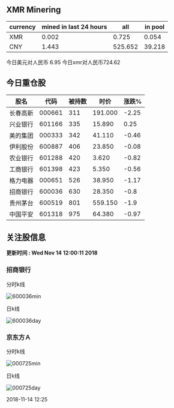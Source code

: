 ## XMR Minering

|currency|mined in last 24 hours|all|in pool|
|---|---|---|---|
|XMR|0.002|0.725|0.054|
|CNY|1.443|525.652|39.218|

今日美元对人民币 6.95	今日xmr对人民币724.62


## 今日重仓股 

|股名|代码|被持数|时价|涨跌%|
|---|---|---|---|---|
|长春高新|000661|311|191.000|-2.25|
|兴业银行|601166|335|15.890|0.25|
|美的集团|000333|342|41.110|-0.46|
|伊利股份|600887|406|23.850|-0.08|
|农业银行|601288|420|3.620|-0.82|
|工商银行|601398|423|5.350|-0.56|
|格力电器|000651|526|38.950|-1.17|
|招商银行|600036|630|28.350|-0.8|
|贵州茅台|600519|801|559.150|-1.9|
|中国平安|601318|975|64.380|-0.97|

## 关注股信息
**更新时间 : Wed Nov 14 12:00:11 2018**
### 招商银行 
分时k线

![600036min](http://image.sinajs.cn/newchart/min/n/sh600036.gif)

日k线

![600036day](http://image.sinajs.cn/newchart/daily/n/sh600036.gif)

### 京东方Ａ 
分时k线

![000725min](http://image.sinajs.cn/newchart/min/n/sz000725.gif)

日k线

![000725day](http://image.sinajs.cn/newchart/daily/n/sz000725.gif)

2018-11-14 12:25